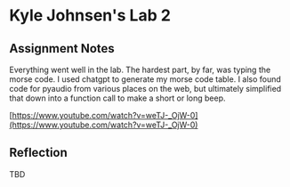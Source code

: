 # Kyle Johnsen's Lab 2
## Assignment Notes

Everything went well in the lab.  The hardest part, by far, was typing the morse code.  I used chatgpt to generate my morse code table.  I also found code for pyaudio from various places on the web, but ultimately simplified that down into a function call to make a short or long beep.

[https://www.youtube.com/watch?v=weTJ-_OjW-0](https://www.youtube.com/watch?v=weTJ-_OjW-0)

## Reflection

TBD

